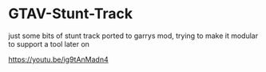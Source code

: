# GTAV-Stunt-Track
just some bits of stunt track ported to garrys mod, trying to make it modular to support a tool later on


https://youtu.be/ig9tAnMadn4
